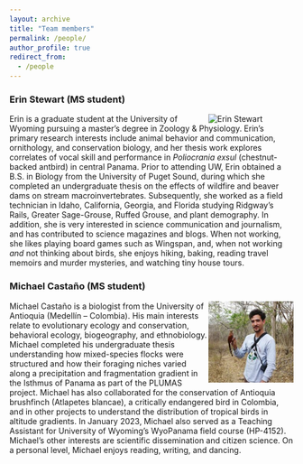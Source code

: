 ```yaml
---
layout: archive
title: "Team members"
permalink: /people/
author_profile: true
redirect_from:
  - /people
---
```

### Erin Stewart (MS student)

<img src="https://github.com/jpkelley/bcl/tree/main/_pages/assets/stewart.jpg" alt="Erin Stewart" align="right" width="30%">

Erin is a graduate student at the University of Wyoming pursuing a master’s degree in Zoology & Physiology. Erin’s primary research interests include animal behavior and communication, ornithology, and conservation biology, and her thesis work explores correlates of vocal skill and performance in _Poliocrania exsul_ (chestnut-backed antbird) in central Panama. Prior to attending UW, Erin obtained a B.S. in Biology from the University of Puget Sound, during which she completed an undergraduate thesis on the effects of wildfire and beaver dams on stream macroinvertebrates. Subsequently, she worked as a field technician in Idaho, California, Georgia, and Florida studying Ridgway’s Rails, Greater Sage-Grouse, Ruffed Grouse, and plant demography. In addition, she is very interested in science communication and journalism, and has contributed to science magazines and blogs. When not working, she likes playing board games such as Wingspan, and, when not working _and_ not thinking about birds, she enjoys hiking, baking, reading travel memoirs and murder mysteries, and watching tiny house tours. 

### Michael Castaño (MS student)
<img src="assets/castano2.jpg" alt="Michael Castano" align="right" width="30%">
Michael Castaño is a biologist from the University of Antioquia (Medellín – Colombia). His main interests relate to evolutionary ecology and conservation, behavioral ecology, biogeography, and ethnobiology. Michael completed his undergraduate thesis understanding how mixed-species flocks were structured and how their foraging niches varied along a precipitation and fragmentation gradient in the Isthmus of Panama as part of the PLUMAS project. Michael has also collaborated for the conservation of Antioquia brushfinch (Atlapetes blancae), a critically endangered bird in Colombia, and in other projects to understand the distribution of tropical birds in altitude gradients. In January 2023, Michael also served as a Teaching Assistant for University of Wyoming’s WyoPanama field course (HP-4152). Michael’s other interests are scientific dissemination and citizen science. On a personal level, Michael enjoys reading, writing, and dancing. 
